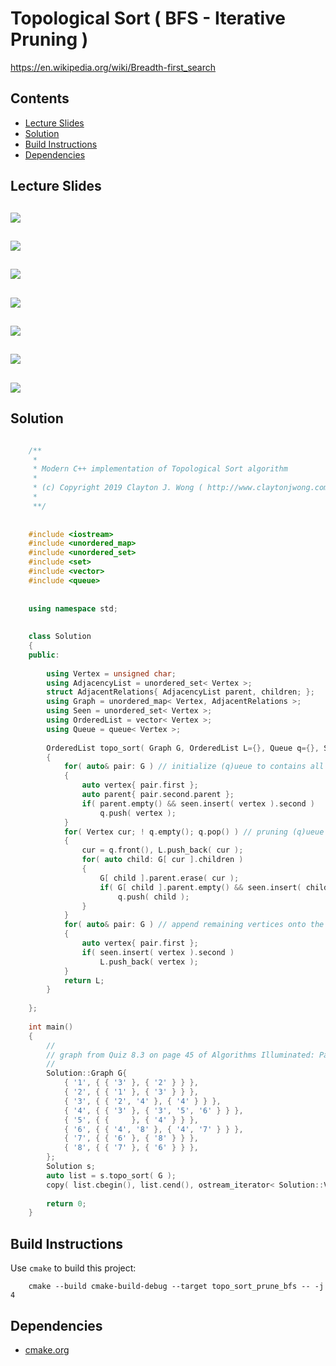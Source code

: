 # Topological Sort ( BFS - Iterative Pruning )
https://en.wikipedia.org/wiki/Breadth-first_search

## Contents
* [Lecture Slides](#lecture-slides)
* [Solution](#solution)
* [Build Instructions](#build-instructions)
* [Dependencies](#dependencies)

## Lecture Slides
![](https://github.com/claytonjwong/Algorithms-Stanford/blob/master/course2/bfs/documentation/bfs_01.png)
---
![](https://github.com/claytonjwong/Algorithms-Stanford/blob/master/course2/bfs/documentation/bfs_02.png)
---
![](https://github.com/claytonjwong/Algorithms-Stanford/blob/master/course2/bfs/documentation/bfs_03.png)
---
![](https://github.com/claytonjwong/Algorithms-Stanford/blob/master/course2/bfs/documentation/bfs_04.png)
---
![](https://github.com/claytonjwong/Algorithms-Stanford/blob/master/course2/bfs/documentation/bfs_05.png)
---
![](https://github.com/claytonjwong/Algorithms-Stanford/blob/master/course2/bfs/documentation/bfs_06.png)
---
![](https://github.com/claytonjwong/Algorithms-Stanford/blob/master/course2/bfs/documentation/bfs_07.png)
---

## Solution
```cpp

    /**
     *
     * Modern C++ implementation of Topological Sort algorithm
     *
     * (c) Copyright 2019 Clayton J. Wong ( http://www.claytonjwong.com )
     *
     **/
     
    
    #include <iostream>
    #include <unordered_map>
    #include <unordered_set>
    #include <set>
    #include <vector>
    #include <queue>
    
    
    using namespace std;
    
    
    class Solution
    {
    public:
    
        using Vertex = unsigned char;
        using AdjacencyList = unordered_set< Vertex >;
        struct AdjacentRelations{ AdjacencyList parent, children; };
        using Graph = unordered_map< Vertex, AdjacentRelations >;
        using Seen = unordered_set< Vertex >;
        using OrderedList = vector< Vertex >;
        using Queue = queue< Vertex >;
    
        OrderedList topo_sort( Graph G, OrderedList L={}, Queue q={}, Seen seen={} )
        {
            for( auto& pair: G ) // initialize (q)ueue to contains all vertices without parents
            {
                auto vertex{ pair.first };
                auto parent{ pair.second.parent };
                if( parent.empty() && seen.insert( vertex ).second )
                    q.push( vertex );
            }
            for( Vertex cur; ! q.empty(); q.pop() ) // pruning (q)ueue contains seen vertices without parents
            {
                cur = q.front(), L.push_back( cur );
                for( auto child: G[ cur ].children )
                {
                    G[ child ].parent.erase( cur );
                    if( G[ child ].parent.empty() && seen.insert( child ).second )
                        q.push( child );
                }
            }
            for( auto& pair: G ) // append remaining vertices onto the end of the list in arbitrary order since these vertices form a cycle
            {
                auto vertex{ pair.first };
                if( seen.insert( vertex ).second )
                    L.push_back( vertex );
            }
            return L;
        }
    
    };
    
    int main()
    {
        //
        // graph from Quiz 8.3 on page 45 of Algorithms Illuminated: Part 2
        //
        Solution::Graph G{
            { '1', { { '3' }, { '2' } } },
            { '2', { { '1' }, { '3' } } },
            { '3', { { '2', '4' }, { '4' } } },
            { '4', { { '3' }, { '3', '5', '6' } } },
            { '5', { {     }, { '4' } } },
            { '6', { { '4', '8' }, { '4', '7' } } },
            { '7', { { '6' }, { '8' } } },
            { '8', { { '7' }, { '6' } } },
        };
        Solution s;
        auto list = s.topo_sort( G );
        copy( list.cbegin(), list.cend(), ostream_iterator< Solution::Vertex >( cout, " " ) );
    
        return 0;
    }

```

## Build Instructions
Use ```cmake``` to build this project:

```
    cmake --build cmake-build-debug --target topo_sort_prune_bfs -- -j 4
```

## Dependencies
* [cmake.org](https://cmake.org)

